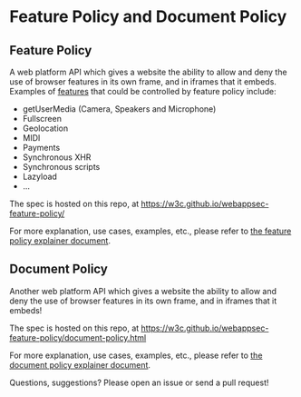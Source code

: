 # Feature Policy and Document Policy

## Feature Policy

A web platform API which gives a website the ability to allow and deny the use of browser features in its own frame, and in iframes that it embeds. Examples of [features](https://github.com/w3c/webappsec-feature-policy/blob/master/features.md) that could be controlled by feature policy include:

- getUserMedia (Camera, Speakers and Microphone)
- Fullscreen
- Geolocation
- MIDI
- Payments
- Synchronous XHR
- Synchronous scripts
- Lazyload
- ...

The spec is hosted on this repo, at https://w3c.github.io/webappsec-feature-policy/

For more explanation, use cases, examples, etc., please refer to [the feature policy explainer document](https://docs.google.com/document/d/1k0Ua-ZWlM_PsFCFdLMa8kaVTo32PeNZ4G7FFHqpFx4E/edit).

## Document Policy

Another web platform API which gives a website the ability to allow and deny the use of browser features in its own frame, and in iframes that it embeds!

The spec is hosted on this repo, at https://w3c.github.io/webappsec-feature-policy/document-policy.html

For more explanation, use cases, examples, etc., please refer to [the document policy explainer document](https://github.com/w3c/webappsec-feature-policy/blob/master/document-policy-explainer.md).


Questions, suggestions? Please open an issue or send a pull request!
